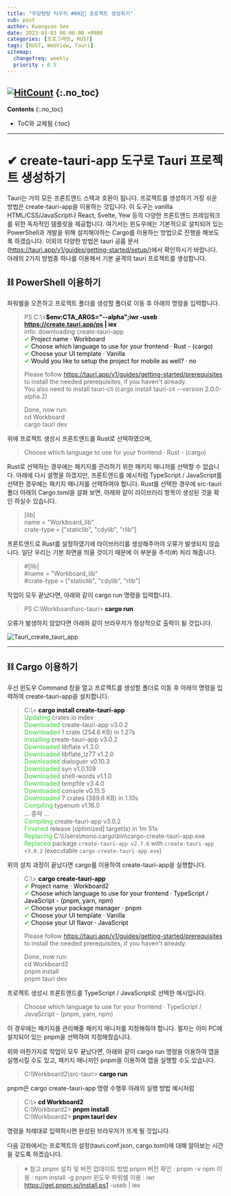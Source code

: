 ```yaml
---
title: "우당탕탕 타우리 #002💬 프로젝트 생성하기" 
sub: post
author: Kwangsoo Seo
date: 2023-03-03 06:00:00 +0900
categories: [프로그래밍, RUST]
tags: [RUST, WebView, Tauri]
sitemap:
  changefreq: weekly
  priority : 0.5
---
```

[![HitCount](https://hits.dwyl.com/MonosLab/post24.svg?style=flat-square&show=unique)](http://hits.dwyl.com/MonosLab/post24)
{:.no_toc}
---
**Contents**
{:.no_toc}

* ToC와 교체됨
{:toc}  

---  

# ✔ create-tauri-app 도구로 Tauri 프로젝트 생성하기   

Tauri는 거의 모든 프론트엔드 스택과 호환이 됩니다. 프로젝트를 생성하기 가장 쉬운 방법은 create-tauri-app을 이용하는 것입니다. 이 도구는 vanilla HTML/CSS/JavaScript나 React, Svelte, Yew 등의 다양한 프론트엔드 프레임워크를 위한 독자적인 템플릿을 제공합니다.
여기서는 윈도우에는 기본적으로 설치되어 있는 PowerShell과 개발을 위해 설치해야하는 Cargo를 이용하는 방법으로 진행을 해보도록 하겠습니다. 이외의 다양한 방법은 tauri 공홈 문서(https://tauri.app/v1/guides/getting-started/setup/)에서 확인하시기 바랍니다. 아래의 2가지 방법중 하나를 이용해서 기본 골격의 tauri 프로젝트를 생성합니다.

## ⛓ PowerShell 이용하기   

파워쉘을 오픈하고 프로젝트 폴더를 생성할 폴더로 이동 후 아래의 명령을 입력합니다.   
> PS C:\\>**<span style="color:black">$env:CTA_ARGS="--alpha";iwr -useb https://create.tauri.app/ps | iex</span>**   
> info: downloading create-tauri-app   
> <span style="color:limegreen">✔</span> <span style="color:black">Project name · Workboard</span>   
> <span style="color:limegreen">✔</span> <span style="color:black">Choose which language to use for your frontend · Rust - (cargo)</span>   
> <span style="color:limegreen">✔</span> <span style="color:black">Choose your UI template · Vanilla</span>   
> <span style="color:limegreen">✔</span> <span style="color:black">Would you like to setup the project for mobile as well? · no</span>   
>    
> Please follow https://tauri.app/v1/guides/getting-started/prerequisites to install the needed prerequisites, if you haven't already.   
> You also need to install tauri-cli (cargo install tauri-cli --version 2.0.0-alpha.2)   
>    
> Done, now run:   
>   cd Workboard   
>   cargo tauri dev   

위에 프로젝트 생성시 프론트엔드를 Rust로 선택하였으며,   
> Choose which language to use for your frontend · Rust - (cargo)   

Rust로 선택하는 경우에는 패키지를 관리하기 위한 패키지 매니저를 선택할 수 없습니다. 아래에 다시 설명을 하겠지만, 프론트엔드를 예시처럼 TypeScript / JavaScript를 선택한 경우에는 패키지 매니저를 선택하여야 합니다. 
Rust를 선택한 경우에 src-tauri 폴더 아래의 Cargo.toml을 살펴 보면, 아래와 같이 라이브러리 항목이 생성된 것을 확인 하실수 있습니다.

> [lib]   
> name = "Workboard_lib"   
> crate-type = ["staticlib", "cdylib", "rlib"]   

프론트엔드로 Rust를 설정하였기에 라이브러리를 생성해주어야 오류가 발생되지 않습니다. 일단 우리는 기본 화면을 띄울 것이기 때문에 이 부분을  주석(#) 처리 해줍니다.    

> #[lib]   
> #name = "Workboard_lib"   
> #crate-type = ["staticlib", "cdylib", "rlib"]   

작업이 모두 끝났다면, 아래와 같이 cargo run 명령을 입력합니다.   

> PS C:\\Workboard\\src-tauri>**<span style="color:black"> cargo run</span>**   

오류가 발생하지 않았다면 아래와 같이 브라우저가 정상적으로 출력이 될 것입니다.

![Tauri_create_tauri_app](https://monoslab.github.io/assets/img/posts/create_tauri_app.png)   

---

## ⛓ Cargo 이용하기   

우선 윈도우 Command 창을 열고 프로젝트를 생성할 폴더로 이동 후 아래의 명령을 입력하여 create-tauri-app을 설치합니다.   

> C:\\> **<span style="color:black">cargo install create-tauri-app</span>**   
>     <span style="color:limegreen">Updating</span> crates.io index   
>   <span style="color:limegreen">Downloaded</span> create-tauri-app v3.0.2   
>   <span style="color:limegreen">Downloaded</span> 1 crate (254.6 KB) in 1.27s   
>   <span style="color:limegreen">Installing</span> create-tauri-app v3.0.2   
>   <span style="color:limegreen">Downloaded</span> libflate v1.3.0   
>   <span style="color:limegreen">Downloaded</span> libflate_lz77 v1.2.0   
>   <span style="color:limegreen">Downloaded</span> dialoguer v0.10.3   
>   <span style="color:limegreen">Downloaded</span> syn v1.0.109   
>   <span style="color:limegreen">Downloaded</span> shell-words v1.1.0   
>   <span style="color:limegreen">Downloaded</span> tempfile v3.4.0   
>   <span style="color:limegreen">Downloaded</span> console v0.15.5   
>   <span style="color:limegreen">Downloaded</span> 7 crates (389.6 KB) in 1.10s   
>    <span style="color:limegreen">Compiling</span> typenum v1.16.0   
>    ... 중략 ...   
>    <span style="color:limegreen">Compiling</span> create-tauri-app v3.0.2   
>     <span style="color:limegreen">Finished</span> release [optimized] target(s) in 1m 51s   
>    <span style="color:limegreen">Replacing</span> C:\Users\mono\.cargo\bin\cargo-create-tauri-app.exe   
>     <span style="color:limegreen">Replaced</span> package `create-tauri-app v2.7.6` with `create-tauri-app v3.0.2` (executable `cargo-create-tauri-app.exe`)   

위의 설치 과정이 끝났다면 cargo를 이용하여 create-tauri-app을 실행합니다.   

> C:\\> **<span style="color:black">cargo create-tauri-app</span>**   
> <span style="color:limegreen">✔</span> <span style="color:black">Project name · Workboard2</span>   
> <span style="color:limegreen">✔</span> <span style="color:black">Choose which language to use for your frontend · TypeScript / JavaScript - (pnpm, yarn, npm)</span>   
> <span style="color:limegreen">✔</span> <span style="color:black">Choose your package manager · pnpm</span>   
> <span style="color:limegreen">✔</span> <span style="color:black">Choose your UI template · Vanilla</span>   
> <span style="color:limegreen">✔</span> <span style="color:black">Choose your UI flavor · JavaScript</span>   
>    
> Please follow https://tauri.app/v1/guides/getting-started/prerequisites to install the needed prerequisites, if you haven't already.   
>    
> Done, now run:   
>   cd Workboard2   
>   pnpm install   
>   pnpm tauri dev   

프로젝트 생성시 프론트엔드를 TypeScript / JavaScript로 선택한 예시입니다.   

> Choose which language to use for your frontend · TypeScript / JavaScript - (pnpm, yarn, npm)   

이 경우에는 패키지를 관리해줄 패키지 매니저를 지정해줘야 합니다. 필자는 이미 PC에 설치되어 있는 pnpm을 선택하여 지정해줬습니다.   

위와 마찬가지로 작업이 모두 끝났다면, 아래와 같이 cargo run 명령을 이용하여 앱을 실행시킬 수도 있고, 패키지 매니저인 pnpm을 이용하여 앱을 실행할 수도 있습니다.   

> C:\\Workboard2\\src-tauri>**<span style="color:black"> cargo run</span>**   

pnpm은 cargo create-tauri-app 명령 수행후 아래의 실행 방법 예시처럼   

> C:\\>**<span style="color:black"> cd Workboard2</span>**   
> C:\\Workboard2>**<span style="color:black"> pnpm install</span>**   
> C:\\Workboard2>**<span style="color:black"> pnpm tauri dev</span>**   

명령을 차례대로 입력하시면 완성된 브라우저가 뜨게 될 것입니다.   

다음 강좌에서는 프로젝트의 설정(tauri.conf.json, cargo.toml)에 대해 알아보는 시간을 갖도록 하겠습니다.  

> ※ 참고
> pnpm 설치 및 버전 업데이트 방법
> pnpm 버전 확인 : pnpm -v
> npm 이용 : npm install -g pnpm
> 윈도우 파워쉘 이용 : iwr https://get.pnpm.io/install.ps1 -useb | iex